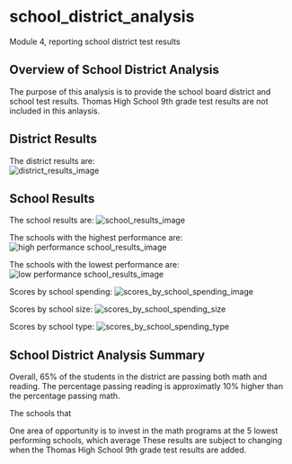 # school_district_analysis
Module 4, reporting school district test results

## Overview of School District Analysis
The purpose of this analysis is to provide the school board district and school test results.
Thomas High School 9th grade test results are not included in this anlaysis.

## District Results
The district results are:<br />
![district_results_image](url)

## School Results
The school results are:
![school_results_image](url)

The schools with the highest performance are:
![high performance school_results_image](url)

The schools with the lowest performance are:
![low performance school_results_image](url)

Scores by school spending:
![scores_by_school_spending_image](url)

Scores by school size:
![scores_by_school_spending_size](url)

Scores by school type:
![scores_by_school_spending_type](url)


## School District Analysis Summary
Overall, 65% of the students in the district are passing both math and reading. The percentage passing reading is approximatly 10% higher than the percentage passing math.

The schools that 

One area of opportunity is to invest in the math programs at the 5 lowest performing schools, which average 
These results are subject to changing when the Thomas High School 9th grade test results are added.